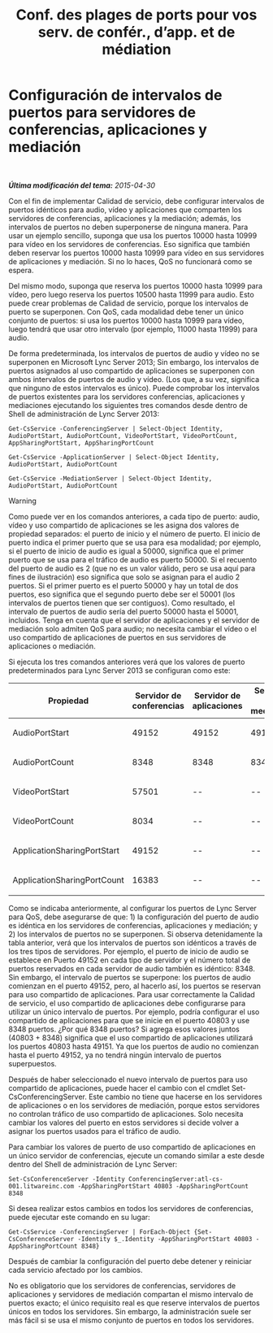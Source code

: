 ﻿---
title: "Conf. des plages de ports pour vos serv. de confér., d’app. et de médiation"
TOCTitle: "Conf. des plages de ports pour vos serv. de confér., d’app. et de médiation"
ms:assetid: 4d6eaa5d-0127-453f-be6a-e55384772d83
ms:mtpsurl: https://technet.microsoft.com/es-es/library/JJ204872(v=OCS.15)
ms:contentKeyID: 48275229
ms.date: 01/07/2017
mtps_version: v=OCS.15
ms.translationtype: HT
---

# Configuración de intervalos de puertos para servidores de conferencias, aplicaciones y mediación

 

_**Última modificación del tema:** 2015-04-30_

Con el fin de implementar Calidad de servicio, debe configurar intervalos de puertos idénticos para audio, vídeo y aplicaciones que comparten los servidores de conferencias, aplicaciones y la mediación; además, los intervalos de puertos no deben superponerse de ninguna manera. Para usar un ejemplo sencillo, suponga que usa los puertos 10000 hasta 10999 para vídeo en los servidores de conferencias. Eso significa que también deben reservar los puertos 10000 hasta 10999 para vídeo en sus servidores de aplicaciones y mediación. Si no lo haces, QoS no funcionará como se espera.

Del mismo modo, suponga que reserva los puertos 10000 hasta 10999 para vídeo, pero luego reserva los puertos 10500 hasta 11999 para audio. Esto puede crear problemas de Calidad de servicio, porque los intervalos de puerto se superponen. Con QoS, cada modalidad debe tener un único conjunto de puertos: si usa los puertos 10000 hasta 10999 para vídeo, luego tendrá que usar otro intervalo (por ejemplo, 11000 hasta 11999) para audio.

De forma predeterminada, los intervalos de puertos de audio y vídeo no se superponen en Microsoft Lync Server 2013; Sin embargo, los intervalos de puertos asignados al uso compartido de aplicaciones se superponen con ambos intervalos de puertos de audio y vídeo. (Los que, a su vez, significa que ninguno de estos intervalos es único). Puede comprobar los intervalos de puertos existentes para los servidores conferencias, aplicaciones y mediaciones ejecutando los siguientes tres comandos desde dentro de Shell de administración de Lync Server 2013:

    Get-CsService -ConferencingServer | Select-Object Identity, AudioPortStart, AudioPortCount, VideoPortStart, VideoPortCount, AppSharingPortStart, AppSharingPortCount
    
    Get-CsService -ApplicationServer | Select-Object Identity, AudioPortStart, AudioPortCount
    
    Get-CsService -MediationServer | Select-Object Identity, AudioPortStart, AudioPortCount

> [!WARNING]  
> Como puede ver en los comandos anteriores, a cada tipo de puerto: audio, vídeo y uso compartido de aplicaciones se les asigna dos valores de propiedad separados: el puerto de inicio y el número de puerto. El inicio de puerto indica el primer puerto que se usa para esa modalidad; por ejemplo, si el puerto de inicio de audio es igual a 50000, significa que el primer puerto que se usa para el tráfico de audio es puerto 50000. Si el recuento del puerto de audio es 2 (que no es un valor válido, pero se usa aquí para fines de ilustración) eso significa que solo se asignan para el audio 2 puertos. Si el primer puerto es el puerto 50000 y hay un total de dos puertos, eso significa que el segundo puerto debe ser el 50001 (los intervalos de puertos tienen que ser contiguos). Como resultado, el intervalo de puertos de audio sería del puerto 50000 hasta el 50001, incluidos.
> Tenga en cuenta que el servidor de aplicaciones y el servidor de mediación solo admiten QoS para audio; no necesita cambiar el vídeo o el uso compartido de aplicaciones de puertos en sus servidores de aplicaciones o mediación.


Si ejecuta los tres comandos anteriores verá que los valores de puerto predeterminados para Lync Server 2013 se configuran como este:


<table>
<colgroup>
<col style="width: 25%" />
<col style="width: 25%" />
<col style="width: 25%" />
<col style="width: 25%" />
</colgroup>
<thead>
<tr class="header">
<th>Propiedad</th>
<th>Servidor de conferencias</th>
<th>Servidor de aplicaciones</th>
<th>Servidor de mediación</th>
</tr>
</thead>
<tbody>
<tr class="odd">
<td><p>AudioPortStart</p></td>
<td><p>49152</p></td>
<td><p>49152</p></td>
<td><p>49152</p></td>
</tr>
<tr class="even">
<td><p>AudioPortCount</p></td>
<td><p>8348</p></td>
<td><p>8348</p></td>
<td><p>8348</p></td>
</tr>
<tr class="odd">
<td><p>VideoPortStart</p></td>
<td><p>57501</p></td>
<td><p>--</p></td>
<td><p>--</p></td>
</tr>
<tr class="even">
<td><p>VideoPortCount</p></td>
<td><p>8034</p></td>
<td><p>--</p></td>
<td><p>--</p></td>
</tr>
<tr class="odd">
<td><p>ApplicationSharingPortStart</p></td>
<td><p>49152</p></td>
<td><p>--</p></td>
<td><p>--</p></td>
</tr>
<tr class="even">
<td><p>ApplicationSharingPortCount</p></td>
<td><p>16383</p></td>
<td><p>--</p></td>
<td><p>--</p></td>
</tr>
</tbody>
</table>


Como se indicaba anteriormente, al configurar los puertos de Lync Server para QoS, debe asegurarse de que: 1) la configuración del puerto de audio es idéntica en los servidores de conferencias, aplicaciones y mediación; y 2) los intervalos de puertos no se superponen. Si observa detenidamente la tabla anterior, verá que los intervalos de puertos son idénticos a través de los tres tipos de servidores. Por ejemplo, el puerto de inicio de audio se establece en Puerto 49152 en cada tipo de servidor y el número total de puertos reservados en cada servidor de audio también es idéntico: 8348. Sin embargo, el intervalo de puertos se superpone: los puertos de audio comienzan en el puerto 49152, pero, al hacerlo así, los puertos se reservan para uso compartido de aplicaciones. Para usar correctamente la Calidad de servicio, el uso compartido de aplicaciones debe configurarse para utilizar un único intervalo de puertos. Por ejemplo, podría configurar el uso compartido de aplicaciones para que se inicie en el puerto 40803 y use 8348 puertos. ¿Por qué 8348 puertos? Si agrega esos valores juntos (40803 + 8348) significa que el uso compartido de aplicaciones utilizará los puertos 40803 hasta 49151. Ya que los puertos de audio no comienzan hasta el puerto 49152, ya no tendrá ningún intervalo de puertos superpuestos.

Después de haber seleccionado el nuevo intervalo de puertos para uso compartido de aplicaciones, puede hacer el cambio con el cmdlet Set-CsConferencingServer. Este cambio no tiene que hacerse en los servidores de aplicaciones o en los servidores de mediación, porque estos servidores no controlan tráfico de uso compartido de aplicaciones. Solo necesita cambiar los valores del puerto en estos servidores si decide volver a asignar los puertos usados para el tráfico de audio.

Para cambiar los valores de puerto de uso compartido de aplicaciones en un único servidor de conferencias, ejecute un comando similar a este desde dentro del Shell de administración de Lync Server:

    Set-CsConferenceServer -Identity ConferencingServer:atl-cs-001.litwareinc.com -AppSharingPortStart 40803 -AppSharingPortCount 8348

Si desea realizar estos cambios en todos los servidores de conferencias, puede ejecutar este comando en su lugar:

    Get-CsService -ConferencingServer | ForEach-Object {Set-CsConferenceServer -Identity $_.Identity -AppSharingPortStart 40803 -AppSharingPortCount 8348}

Después de cambiar la configuración del puerto debe detener y reiniciar cada servicio afectado por los cambios.

No es obligatorio que los servidores de conferencias, servidores de aplicaciones y servidores de mediación compartan el mismo intervalo de puertos exacto; el único requisito real es que reserve intervalos de puertos únicos en todos los servidores. Sin embargo, la administración suele ser más fácil si se usa el mismo conjunto de puertos en todos los servidores.

